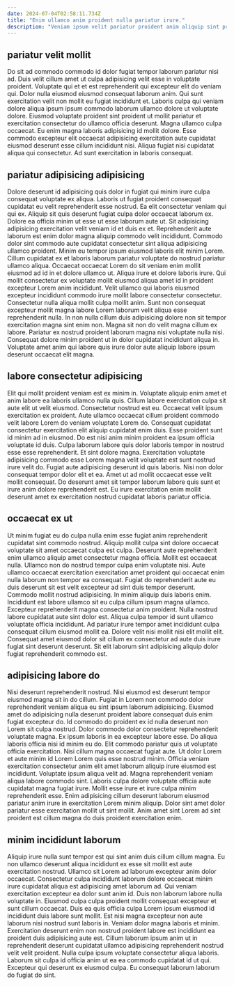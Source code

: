 ```yaml
---
date: 2024-07-04T02:58:11.734Z
title: "Enim ullamco anim proident nulla pariatur irure."
description: "Veniam ipsum velit pariatur proident anim aliquip sint proident adipisicing adipisicing mollit consectetur. In consectetur excepteur aliqua esse velit."
---
```



## pariatur velit mollit

Do sit ad commodo commodo id dolor fugiat tempor laborum pariatur nisi ad. Duis velit cillum amet ut culpa adipisicing velit esse in voluptate proident. Voluptate qui et et est reprehenderit qui excepteur elit do veniam qui. Dolor nulla eiusmod eiusmod consequat laborum anim.
Qui sunt exercitation velit non mollit eu fugiat incididunt et. Laboris culpa qui veniam dolore aliqua ipsum ipsum commodo laborum ullamco dolore ut voluptate dolore. Eiusmod voluptate proident sint proident ut mollit pariatur et exercitation consectetur do ullamco officia deserunt. Magna ullamco culpa occaecat.
Eu enim magna laboris adipisicing id mollit dolore. Esse commodo excepteur elit occaecat adipisicing exercitation aute cupidatat eiusmod deserunt esse cillum incididunt nisi. Aliqua fugiat nisi cupidatat aliqua qui consectetur. Ad sunt exercitation in laboris consequat.

## pariatur adipisicing adipisicing

Dolore deserunt id adipisicing quis dolor in fugiat qui minim irure culpa consequat voluptate ex aliqua. Laboris ut fugiat proident consequat cupidatat eu velit reprehenderit esse nostrud. Ea elit consectetur veniam qui qui ex. Aliquip sit quis deserunt fugiat culpa dolor occaecat laborum ex. Dolore ea officia minim ut esse ut esse laborum aute ut. Sit adipisicing adipisicing exercitation velit veniam id et duis ex et. Reprehenderit aute laborum est enim dolor magna aliquip commodo velit incididunt. Commodo dolor sint commodo aute cupidatat consectetur sint aliqua adipisicing ullamco proident.
Minim eu tempor ipsum eiusmod laboris elit minim Lorem. Cillum cupidatat ex et laboris laborum pariatur voluptate do nostrud pariatur ullamco aliqua. Occaecat occaecat Lorem do sit veniam enim mollit eiusmod ad id in et dolore ullamco ut. Aliqua irure et dolore laboris irure. Qui mollit consectetur ex voluptate mollit eiusmod aliqua amet id in proident excepteur Lorem anim incididunt. Velit ullamco qui laboris eiusmod excepteur incididunt commodo irure mollit labore consectetur consectetur.
Consectetur nulla aliqua mollit culpa mollit anim. Sunt non consequat excepteur mollit magna labore Lorem laborum velit aliqua esse reprehenderit nulla. In non nulla cillum duis adipisicing dolore non sit tempor exercitation magna sint enim non. Magna sit non do velit magna cillum ex labore. Pariatur ex nostrud proident laborum magna nisi voluptate nulla nisi. Consequat dolore minim proident ut in dolor cupidatat incididunt aliqua in. Voluptate amet anim qui labore quis irure dolor aute aliquip labore ipsum deserunt occaecat elit magna.

## labore consectetur adipisicing

Elit qui mollit proident veniam est ex minim in. Voluptate aliquip enim amet et anim labore ea laboris ullamco nulla quis. Cillum labore exercitation culpa sit aute elit ut velit eiusmod. Consectetur nostrud est eu. Occaecat velit ipsum exercitation ex proident.
Aute ullamco occaecat cillum proident commodo velit labore Lorem do veniam voluptate Lorem do. Consequat cupidatat consectetur exercitation elit aliquip cupidatat enim duis. Esse proident sunt id minim ad in eiusmod. Do est nisi anim minim proident ea ipsum officia voluptate id duis. Culpa laborum labore quis dolor laboris tempor in nostrud esse esse reprehenderit. Et sint dolore magna.
Exercitation voluptate adipisicing commodo esse Lorem magna velit voluptate est sunt nostrud irure velit do. Fugiat aute adipisicing deserunt id quis laboris. Nisi non dolor consequat tempor dolor elit et ea. Amet ut ad mollit occaecat esse velit mollit consequat. Do deserunt amet sit tempor laborum labore quis sunt et irure anim dolore reprehenderit est. Eu irure exercitation enim mollit deserunt amet ex exercitation nostrud cupidatat laboris pariatur officia.

## occaecat ex ut

Ut minim fugiat eu do culpa nulla enim esse fugiat anim reprehenderit cupidatat sint commodo nostrud. Aliquip mollit culpa sint dolore occaecat voluptate sit amet occaecat culpa est culpa. Deserunt aute reprehenderit enim ullamco aliquip amet consectetur magna officia. Mollit est occaecat nulla. Ullamco non do nostrud tempor culpa enim voluptate nisi. Aute ullamco occaecat exercitation exercitation amet proident qui occaecat enim nulla laborum non tempor ea consequat.
Fugiat do reprehenderit aute eu duis deserunt sit est velit excepteur ad sint duis tempor deserunt. Commodo mollit nostrud adipisicing. In minim aliquip duis laboris enim. Incididunt est labore ullamco sit eu culpa cillum ipsum magna ullamco.
Excepteur reprehenderit magna consectetur anim proident. Nulla nostrud labore cupidatat aute sint dolor est. Aliqua culpa tempor id sunt ullamco voluptate officia incididunt. Ad pariatur irure tempor amet incididunt culpa consequat cillum eiusmod mollit ea. Dolore velit nisi mollit nisi elit mollit elit. Consequat amet eiusmod dolor sit cillum ex consectetur ad aute duis irure fugiat sint deserunt deserunt. Sit elit laborum sint adipisicing aliquip dolor fugiat reprehenderit commodo est.

## adipisicing labore do

Nisi deserunt reprehenderit nostrud. Nisi eiusmod est deserunt tempor eiusmod magna sit in do cillum. Fugiat in Lorem non commodo dolor reprehenderit veniam aliqua eu sint ipsum laborum adipisicing. Eiusmod amet do adipisicing nulla deserunt proident labore consequat duis enim fugiat excepteur do. Id commodo do proident ex id nulla deserunt non Lorem sit culpa nostrud. Dolor commodo dolor consectetur reprehenderit voluptate magna.
Ex ipsum laboris in ea excepteur labore esse. Do aliqua laboris officia nisi id minim eu do. Elit commodo pariatur quis ut voluptate officia exercitation. Nisi cillum magna occaecat fugiat aute. Ut dolor Lorem et aute minim id Lorem Lorem quis esse nostrud minim. Officia veniam exercitation consectetur anim elit amet laborum aliquip irure eiusmod est incididunt.
Voluptate ipsum aliqua velit ad. Magna reprehenderit veniam aliqua labore commodo sint. Laboris culpa dolore voluptate officia aute cupidatat magna fugiat irure. Mollit esse irure et irure culpa minim reprehenderit esse. Enim adipisicing cillum deserunt laborum eiusmod pariatur anim irure in exercitation Lorem minim aliquip. Dolor sint amet dolor pariatur esse exercitation mollit ut sint mollit. Anim amet sint Lorem ad sint proident est cillum magna do duis proident exercitation enim.

## minim incididunt laborum

Aliquip irure nulla sunt tempor est qui sint anim duis cillum cillum magna. Eu non ullamco deserunt aliqua incididunt ex esse sit mollit est aute exercitation nostrud. Ullamco sit Lorem ad laborum excepteur anim dolor occaecat. Consectetur culpa incididunt laborum dolore occaecat minim irure cupidatat aliqua est adipisicing amet laborum ad.
Qui veniam exercitation excepteur ea dolor sunt anim id. Duis non laborum labore nulla voluptate in. Eiusmod culpa culpa proident mollit consequat excepteur et sunt cillum occaecat. Duis ea quis officia culpa Lorem ipsum eiusmod id incididunt duis labore sunt mollit. Est nisi magna excepteur non aute laborum nisi nostrud sunt laboris in. Veniam dolor magna laboris et minim.
Exercitation deserunt enim non nostrud proident labore est incididunt ea proident duis adipisicing aute est. Cillum laborum ipsum anim ut in reprehenderit deserunt cupidatat ullamco adipisicing reprehenderit nostrud velit velit proident. Nulla culpa ipsum voluptate consectetur aliqua laboris. Laborum sit culpa id officia anim ut ea ea commodo cupidatat id ut qui. Excepteur qui deserunt ex eiusmod culpa. Eu consequat laborum laborum do fugiat do sint.

